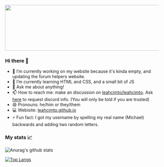 <p align="center">
  <img width="630" height="150" src="https://github.com/leahcimto/leahcimto/blob/main/leahcimto%20github%20banner.png?raw=true">
</p>

### Hi there 👋
- 🔭 I’m currently working on my website because it's kinda empty, and updating the forum helpers website.
- 🌱 I’m currently learning HTML and CSS, and a small bit of JS
- 💬 Ask me about anything!
- 📫 How to reach me: make an discussion on [leahcimto/leahcimto](https://github.com/leahcimto/leahcimto/discussions). Ask [here](https://github.com/leahcimto/leahcimto/discussions?discussions_q=category%3ARequests) to request discord info. (You will only be told if you are trusted)
- 😄 Pronouns: he/him or they/them
- 💻 Webisite: [leahcimto.github.io](leahimto.github.io)
- ⚡ Fun fact: I got my username by spelling my real name (Michael) backwards and adding two random letters.

### My stats 📈
![Anurag's github stats](https://github-readme-stats.vercel.app/api?username=leahcimto&show_icons=true&theme=prussian&count_private=true)

[![Top Langs](https://github-readme-stats.vercel.app/api/top-langs/?username=leahcimto&layout=compact&theme=prussian)](https://github.com/anuraghazra/github-readme-stats)
